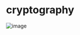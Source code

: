 # cryptography

![image](https://user-images.githubusercontent.com/95010204/233026912-674eac0d-e649-4da2-9c3c-9525e01a782f.png)
